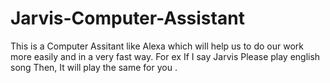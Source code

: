 # Jarvis-Computer-Assistant
This is a Computer Assitant like Alexa which will help us to do our work more easily and in a very fast way. For ex If I say Jarvis Please play english song Then, It will play the same for you .
